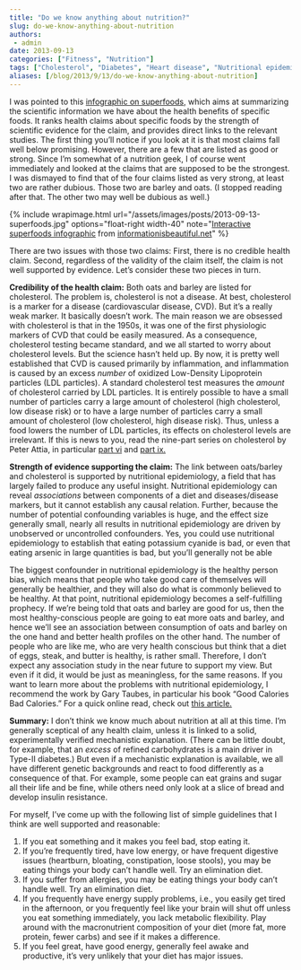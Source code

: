 ```yaml
---
title: "Do we know anything about nutrition?"
slug: do-we-know-anything-about-nutrition
authors:
 - admin
date: 2013-09-13
categories: ["Fitness", "Nutrition"]
tags: ["Cholesterol", "Diabetes", "Heart disease", "Nutritional epidemiology", "Superfoods"]
aliases: [/blog/2013/9/13/do-we-know-anything-about-nutrition]
---
```

I was pointed to this [infographic on superfoods,](http://www.informationisbeautiful.net/visualizations/snake-oil-superfoods/) which aims at summarizing the scientific information we have about the health benefits of specific foods. It ranks health claims about specific foods by the strength of scientific evidence for the claim, and provides direct links to the relevant studies. The first thing you’ll notice if you look at it is that most claims fall well below promising. However, there are a few that are listed as good or strong. Since I’m somewhat of a nutrition geek, I of course went immediately and looked at the claims that are supposed to be the strongest. I was dismayed to find that of the four claims listed as very strong, at least two are rather dubious. Those two are barley and oats. (I stopped reading after that. The other two may well be dubious as well.)

{% include wrapimage.html url="/assets/images/posts/2013-09-13-superfoods.jpg" options="float-right width-40" note="<a href='http://www.informationisbeautiful.net/visualizations/snake-oil-superfoods/'>Interactive superfoods infographic</a> from <a href='http://informationisbeautiful.net'>informationisbeautiful.net</a>" %}

There are two issues with those two claims: First, there is no credible health claim. Second, regardless of the validity of the claim itself, the claim is not well supported by evidence. Let’s consider these two pieces in turn.

**Credibility of the health claim:** Both oats and barley are listed for cholesterol. The problem is, cholesterol is not a disease. At best, cholesterol is a marker for a disease (cardiovascular disease, CVD). But it’s a really weak marker. It basically doesn’t work. The main reason we are obsessed with cholesterol is that in the 1950s, it was one of the first physiologic markers of CVD that could be easily measured. As a consequence, cholesterol testing became standard, and we all started to worry about cholesterol levels. But the science hasn’t held up. By now, it is pretty well established that CVD is caused primarily by inflammation, and inflammation is caused by an excess *number* of oxidized Low-Density Lipoprotein particles (LDL particles). A standard cholesterol test measures the *amount* of cholesterol carried by LDL particles. It is entirely possible to have a small number of particles carry a large amount of cholesterol (high cholesterol, low disease risk) or to have a large number of particles carry a small amount of cholesterol (low cholesterol, high disease risk). Thus, unless a food lowers the number of LDL particles, its effects on cholesterol levels are irrelevant. If this is news to you, read the nine-part series on cholesterol by Peter Attia, in particular [part vi](http://eatingacademy.com/nutrition/the-straight-dope-on-cholesterol-part-vi) and [part ix.](http://eatingacademy.com/cholesterol-2/the-straight-dope-on-cholesterol-part-ix)

**Strength of evidence supporting the claim:** The link between oats/barley and cholesterol is supported by nutritional epidemiology, a field that has largely failed to produce any useful insight. Nutritional epidemiology can reveal *associations* between components of a diet and diseases/disease markers, but it cannot establish any causal relation. Further, because the number of potential confounding variables is huge, and the effect size generally small, nearly all results in nutritional epidemiology are driven by unobserved or uncontrolled confounders. Yes, you could use nutritional epidemiology to establish that eating potassium cyanide is bad, or even that eating arsenic in large quantities is bad, but you’ll generally not be able

The biggest confounder in nutritional epidemiology is the healthy person bias, which means that people who take good care of themselves will generally be healthier, and they will also do what is commonly believed to be healthy. At that point, nutritional epidemiology becomes a self-fulfilling prophecy. If we’re being told that oats and barley are good for us, then the most healthy-conscious people are going to eat more oats and barley, and hence we’ll see an association between consumption of oats and barley on the one hand and better health profiles on the other hand. The number of people who are like me, who are very health conscious but think that a diet of eggs, steak, and butter is healthy, is rather small. Therefore, I don’t expect any association study in the near future to support my view. But even if it did, it would be just as meaningless, for the same reasons. If you want to learn more about the problems with nutritional epidemiology, I recommend the work by Gary Taubes, in particular his book “Good Calories Bad Calories.” For a quick online read, check out [this article.](http://www.nytimes.com/2007/09/16/magazine/16epidemiology-t.html)

**Summary:** I don’t think we know much about nutrition at all at this time. I’m generally sceptical of any health claim, unless it is linked to a solid, experimentally verified mechanistic explanation. (There can be little doubt, for example, that an *excess* of refined carbohydrates is a main driver in Type-II diabetes.) But even if a mechanistic explanation is available, we all have different genetic backgrounds and react to food differently as a consequence of that. For example, some people can eat grains and sugar all their life and be fine, while others need only look at a slice of bread and develop insulin resistance. 

For myself, I’ve come up with the following list of simple guidelines that I think are well supported and reasonable:
 
1. If you eat something and it makes you feel bad, stop eating it.
2. If you’re frequently tired, have low energy, or have frequent digestive issues (heartburn, bloating, constipation, loose stools), you may be eating things your body can’t handle well. Try an elimination diet.
3. If you suffer from allergies, you may be eating things your body can’t handle well. Try an elimination diet.
4. If you frequently have energy supply problems, i.e., you easily get tired in the afternoon, or you frequently feel like your brain will shut off unless you eat something immediately, you lack metabolic flexibility. Play around with the macronutrient composition of your diet (more fat, more protein, fewer carbs) and see if it makes a difference.
5. If you feel great, have good energy, generally feel awake and productive, it’s very unlikely that your diet has major issues.
